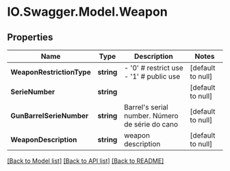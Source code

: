 # IO.Swagger.Model.Weapon
## Properties

Name | Type | Description | Notes
------------ | ------------- | ------------- | -------------
**WeaponRestrictionType** | **string** | - &#39;0&#39; # restrict use - &#39;1&#39; # public use  | [default to null]
**SerieNumber** | **string** |  | [default to null]
**GunBarrelSerieNumber** | **string** | Barrel&#39;s serial number. Número de série do cano  | [default to null]
**WeaponDescription** | **string** | weapon description | [default to null]

[[Back to Model list]](../README.md#documentation-for-models) [[Back to API list]](../README.md#documentation-for-api-endpoints) [[Back to README]](../README.md)


